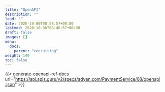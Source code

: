 ```yaml
---
title: "OpenAPI"
description: ""
lead: ""
date: 2020-10-06T08:48:57+00:00
lastmod: 2020-10-06T08:48:57+00:00
draft: false
images: []
menu:
  docs: 
    parent: "recruiting"
weight: 140
toc: false
---
```


{{< generate-openapi-ref-docs url="https://api.apis.guru/v2/specs/adyen.com/PaymentService/68/openapi.json" >}}

